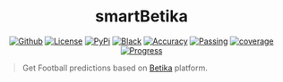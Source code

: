 <h1 align="center">smartBetika</h1>
<p align="center">
 <a href="https://github.com/Simatwa/smartBetika"><img alt="Github" src="https://img.shields.io/static/v1?logo=github&color=blueviolet&label=Test&message=Passing"/></a>
<a href="LICENSE"><img alt="License" src="https://img.shields.io/static/v1?logo=GPL&color=Blue&message=MIT-FPA&label=License"/></a>
 <a href="#"><img alt="PyPi" src="https://img.shields.io/static/v1?logo=Version&label=Version&message=v1.6.0&color=green"/></a> 
 <a href="https://github.com/psf/black"><img alt="Black" src="https://img.shields.io/static/v1?logo=Black&label=Code-style&message=Black"/></a> 
 <a href="#"><img alt="Accuracy" src="https://img.shields.io/static/v1?logo=accuracy&label=Accuracy&message=55%&color=critical"/></a> 
 <a href="#"><img alt="Passing" src="https://img.shields.io/static/v1?logo=Docs&label=Docs&message=Passing&color=green"/></a> 
 <a href="#"><img alt="coverage" src="https://img.shields.io/static/v1?logo=Coverage&label=Coverage&message=2%&color=yellowgreen"/></a>  
 <a href="#" alt="Development"><img alt="Progress" src="https://img.shields.io/static/v1?logo=Alpha&label=Development&message=Alpha&color=green"/></a> 
 <!-- <a href="https://pepy.tech/project/smartBetika"><img src="https://static.pepy.tech/personalized-badge/smartbetsapi?period=total&units=international_system&left_color=grey&right_color=orange&left_text=Downloads" alt="Downloads"></a></p><br> -->

> Get Football predictions based on [Betika](https://betika.com) platform.

